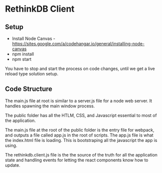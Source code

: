 # RethinkDB Client

## Setup

- Install Node Canvas - https://sites.google.com/a/codehangar.io/general/installing-node-canvas
- npm install
- npm start

You have to stop and start the process on code changes, until we get a live reload type solution setup.

## Code Structure

The main.js file at root is similar to a server.js file for a node web server. It handles spawning the main window process.

The public folder has all the HTLM, CSS, and Javascript essential to most of the application. 

The main.js file at the root of the public folder is the entry file for webpack, and outputs a file called app.js in the root of scripts. The app.js file is what the index.html file is loading. This is bootstraping all the javascript the app is using. 

The rethinkdb.client.js file is the the source of the truth for all the application state and handling events for letting the react components know how to update.